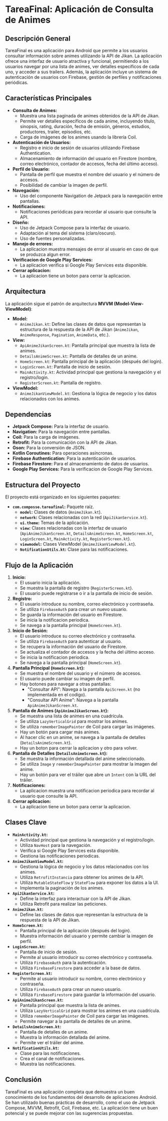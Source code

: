 # TareaFinal: Aplicación de Consulta de Animes

## Descripción General

TareaFinal es una aplicación para Android que permite a los usuarios consultar información sobre animes utilizando la API de Jikan. La aplicación ofrece una interfaz de usuario atractiva y funcional, permitiendo a los usuarios navegar por una lista de animes, ver detalles específicos de cada uno, y acceder a sus trailers. Además, la aplicación incluye un sistema de autenticación de usuarios con Firebase, gestión de perfiles y notificaciones periódicas.

## Características Principales

*   **Consulta de Animes:**
    *   Muestra una lista paginada de animes obtenidos de la API de Jikan.
    *   Permite ver detalles específicos de cada anime, incluyendo título, sinopsis, rating, duración, fecha de emisión, géneros, estudios, productores, trailer, episodios, etc.
    *   Carga de imágenes de los animes usando la librería Coil.
*   **Autenticación de Usuarios:**
    *   Registro e inicio de sesión de usuarios utilizando Firebase Authentication.
    *   Almacenamiento de información del usuario en Firestore (nombre, correo electrónico, contador de accesos, fecha del último acceso).
*   **Perfil de Usuario:**
    *   Pantalla de perfil que muestra el nombre del usuario y el número de accesos.
    *   Posibilidad de cambiar la imagen de perfil.
*   **Navegación:**
    *   Uso del componente Navigation de Jetpack para la navegación entre pantallas.
*   **Notificaciones:**
    *   Notificaciones periódicas para recordar al usuario que consulte la API.
*   **Diseño:**
    *   Uso de Jetpack Compose para la interfaz de usuario.
    *   Adaptación al tema del sistema (claro/oscuro).
    *   Uso de fuentes personalizadas.
* **Manejo de errores:**
    * La aplicacion muestra mensajes de error al usuario en caso de que se produzca algun error.
* **Verificacion de Google Play Services:**
    * La aplicacion verifica si Google Play Services esta disponible.
* **Cerrar aplicacion:**
    * La aplicacion tiene un boton para cerrar la aplicacion.

## Arquitectura

La aplicación sigue el patrón de arquitectura **MVVM (Model-View-ViewModel)**:

*   **Model:**
    *   `AnimeJikan.kt`: Define las clases de datos que representan la estructura de la respuesta de la API de Jikan (`AnimeJikan`, `AnimeResponse`, `Pagination`, `AnimeData`, etc.).
*   **View:**
    *   `ApiAnimeJikanScreen.kt`: Pantalla principal que muestra la lista de animes.
    *   `DetailsAnimeScreen.kt`: Pantalla de detalles de un anime.
    *   `HomeScreen.kt`: Pantalla principal de la aplicación (después del login).
    *   `LoginScreen.kt`: Pantalla de inicio de sesión.
    *   `MainActivity.kt`: Actividad principal que gestiona la navegación y el registro/login.
    *   `RegisterScreen.kt`: Pantalla de registro.
*   **ViewModel:**
    *   `AnimeJikanViewModel.kt`: Gestiona la lógica de negocio y los datos relacionados con los animes.

## Dependencias

*   **Jetpack Compose:** Para la interfaz de usuario.
*   **Navigation:** Para la navegación entre pantallas.
*   **Coil:** Para la carga de imágenes.
*   **Retrofit:** Para la comunicación con la API de Jikan.
*   **Gson:** Para la conversión de JSON.
*   **Kotlin Coroutines:** Para operaciones asíncronas.
*   **Firebase Authentication:** Para la autenticación de usuarios.
*   **Firebase Firestore:** Para el almacenamiento de datos de usuarios.
* **Google Play Services:** Para la verificacion de Google Play Services.

## Estructura del Proyecto

El proyecto está organizado en los siguientes paquetes:

*   **`com.composse.tareafinal`:** Paquete raíz.
    *   **`model`:** Clases de datos (`AnimeJikan.kt`).
    *   **`network`:** Clases relacionadas con la red (`ApiJikanService.kt`).
    *   **`ui.theme`:** Temas de la aplicación.
    *   **`view`:** Clases relacionadas con la interfaz de usuario (`ApiAnimeJikanScreen.kt`, `DetailsAnimeScreen.kt`, `HomeScreen.kt`, `LoginScreen.kt`, `MainActivity.kt`, `RegisterScreen.kt`).
    *   **`viewmodel`:** Clases ViewModel (`AnimeJikanViewModel.kt`).
    * **`NotificationUtils.kt`:** Clase para las notificaciones.

## Flujo de la Aplicación

1.  **Inicio:**
    *   El usuario inicia la aplicación.
    *   Se muestra la pantalla de registro (`RegisterScreen.kt`).
    *   El usuario puede registrarse o ir a la pantalla de inicio de sesión.
2.  **Registro:**
    *   El usuario introduce su nombre, correo electrónico y contraseña.
    *   Se utiliza `FirebaseAuth` para crear un nuevo usuario.
    *   Se guarda la información del usuario en Firestore.
    *   Se inicia la notificacion periodica.
    *   Se navega a la pantalla principal (`HomeScreen.kt`).
3.  **Inicio de Sesión:**
    *   El usuario introduce su correo electrónico y contraseña.
    *   Se utiliza `FirebaseAuth` para autenticar al usuario.
    *   Se recupera la información del usuario de Firestore.
    *   Se actualiza el contador de accesos y la fecha del último acceso.
    *   Se inicia la notificacion periodica.
    *   Se navega a la pantalla principal (`HomeScreen.kt`).
4.  **Pantalla Principal (`HomeScreen.kt`):**
    *   Se muestra el nombre del usuario y el número de accesos.
    *   El usuario puede cambiar su imagen de perfil.
    *   Hay botones para navegar a otras pantallas:
        *   "Consultar API": Navega a la pantalla `ApiScreen.kt` (no implementada en el codigo).
        *   "Consultar API Anime": Navega a la pantalla `ApiAnimeJikanScreen.kt`.
5.  **Pantalla de Animes (`ApiAnimeJikanScreen.kt`):**
    *   Se muestra una lista de animes en una cuadrícula.
    *   Se utiliza `LazyVerticalGrid` para mostrar los animes.
    *   Se utiliza `rememberImagePainter` de Coil para cargar las imágenes.
    *   Hay un botón para cargar más animes.
    *   Al hacer clic en un anime, se navega a la pantalla de detalles (`DetailsAnimeScreen.kt`).
    *   Hay un boton para cerrar la aplicacion y otro para volver.
6.  **Pantalla de Detalles (`DetailsAnimeScreen.kt`):**
    *   Se muestra la información detallada del anime seleccionado.
    *   Se utiliza `Image` y `rememberImagePainter` para mostrar la imagen del anime.
    *   Hay un botón para ver el tráiler que abre un `Intent` con la URL del tráiler.
7. **Notificaciones:**
    * La aplicacion muestra una notificacion periodica para recordar al usuario que consulte la API.
8. **Cerrar aplicacion:**
    * La aplicacion tiene un boton para cerrar la aplicacion.

## Clases Clave

*   **`MainActivity.kt`:**
    *   Actividad principal que gestiona la navegación y el registro/login.
    *   Utiliza `NavHost` para la navegación.
    *   Verifica si Google Play Services esta disponible.
    *   Gestiona las notificaciones periodicas.
*   **`AnimeJikanViewModel.kt`:**
    *   Gestiona la lógica de negocio y los datos relacionados con los animes.
    *   Utiliza `RetrofitInstancia` para obtener los animes de la API.
    *   Utiliza `MutableStateFlow` y `StateFlow` para exponer los datos a la UI.
    *   Implementa la paginación de los animes.
*   **`ApiJikanService.kt`:**
    *   Define la interfaz para interactuar con la API de Jikan.
    *   Utiliza Retrofit para realizar las peticiones.
*   **`AnimeJikan.kt`:**
    *   Define las clases de datos que representan la estructura de la respuesta de la API de Jikan.
*   **`HomeScreen.kt`:**
    *   Pantalla principal de la aplicación (después del login).
    *   Muestra información del usuario y permite cambiar la imagen de perfil.
*   **`LoginScreen.kt`:**
    *   Pantalla de inicio de sesión.
    *   Permite al usuario introducir su correo electrónico y contraseña.
    *   Utiliza `FirebaseAuth` para la autenticación.
    *   Utiliza `FirebaseFirestore` para acceder a la base de datos.
*   **`RegisterScreen.kt`:**
    *   Permite al usuario introducir su nombre, correo electrónico y contraseña.
    *   Utiliza `FirebaseAuth` para crear un nuevo usuario.
    *   Utiliza `FirebaseFirestore` para guardar la información del usuario.
*   **`ApiAnimeJikanScreen.kt`:**
    *   Pantalla principal que muestra la lista de animes.
    *   Utiliza `LazyVerticalGrid` para mostrar los animes en una cuadrícula.
    *   Utiliza `rememberImagePainter` de Coil para cargar las imágenes.
    *   Permite navegar a la pantalla de detalles de un anime.
*   **`DetailsAnimeScreen.kt`:**
    *   Pantalla de detalles de un anime.
    *   Muestra la información detallada del anime.
    *   Permite ver el tráiler del anime.
* **`NotificationUtils.kt`:**
    * Clase para las notificaciones.
    * Crea el canal de notificaciones.
    * Muestra las notificaciones.

## Conclusión

TareaFinal es una aplicación completa que demuestra un buen conocimiento de los fundamentos del desarrollo de aplicaciones Android. Se han utilizado buenas prácticas de desarrollo, como el uso de Jetpack Compose, MVVM, Retrofit, Coil, Firebase, etc. La aplicación tiene un buen potencial y se puede mejorar con las sugerencias propuestas.